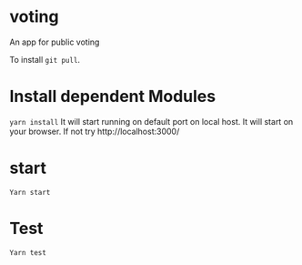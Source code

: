 # voting
An app for public voting

To install `git pull`.

# Install dependent Modules
`yarn install`
It will start running on default port on local host. It will start on your browser.
If not try http://localhost:3000/

# start
`Yarn start`

# Test

`Yarn test`

